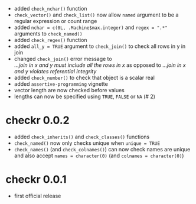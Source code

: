 - added `check_nchar()` function
- `check_vector()` and `check_list()` now allow `named` argument to be a regular expression or count range
- added `nchar = c(0L, .Machine$max.integer)` and `regex = ".*"` arguments to `check_named()`
- added `check_regex()` function
- added `all_y = TRUE` argument to `check_join()` to check all rows in y in join
- changed `check_join()` error message to  
    *...join in x and y must include all the rows in x* as opposed to
    *...join in x and y violates referential integrity*
- added `check_number()` to check that object is a scalar real
- added `assertive-programming` vignette
- vector length are now checked before values
- lengths can now be specified using `TRUE`, `FALSE` or `NA` (# 2)

# checkr 0.0.2

- added `check_inherits()` and `check_classes()` functions
- `check_named()` now only checks unique when `unique = TRUE`
- `check_names()` (and `check_colnames()`) can now check names are unique and 
also accept `names = character(0)` (and `colnames = character(0)`)

# checkr 0.0.1

- first official release
